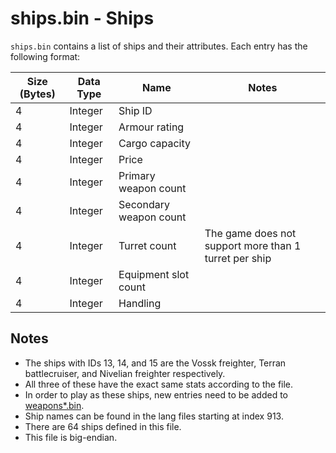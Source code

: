 # ships.bin - Ships

`ships.bin` contains a list of ships and their attributes.
Each entry has the following format:

| Size (Bytes) | Data Type | Name | Notes |
| --- | --- | --- | --- |
| 4 | Integer | Ship ID | |
| 4 | Integer | Armour rating | |
| 4 | Integer | Cargo capacity | |
| 4 | Integer | Price | |
| 4 | Integer | Primary weapon count | |
| 4 | Integer | Secondary weapon count | |
| 4 | Integer | Turret count | The game does not support more than 1 turret per ship |
| 4 | Integer | Equipment slot count | |
| 4 | Integer | Handling | |

## Notes

* The ships with IDs 13, 14, and 15 are the Vossk freighter, Terran battlecruiser, and Nivelian freighter respectively.
* All three of these have the exact same stats according to the file.
* In order to play as these ships, new entries need to be added to [weapons*.bin](weapons.md).
* Ship names can be found in the lang files starting at index 913.
* There are 64 ships defined in this file.
* This file is big-endian.
